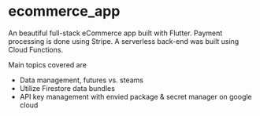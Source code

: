 # ecommerce_app

An beautiful full-stack eCommerce app built with Flutter. Payment processing is done using Stripe. A serverless back-end was built using Cloud Functions.

Main topics covered are

- Data management, futures vs. steams
- Utilize Firestore data bundles
- API key management with envied package & secret manager on google cloud







